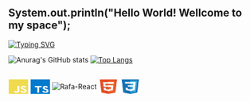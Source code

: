 ## System.out.println("Hello World! Wellcome to my space");

[![Typing SVG](https://readme-typing-svg.herokuapp.com/?color=006400&size=35&center=true&vCenter=true&width=1000&lines=Hello+World!+Wellcome+to+my+space+:%29)](https://git.io/typing-svg)

![Anurag's GitHub stats](https://github-readme-stats.vercel.app/api?username=matheusBenedihtCaldeira&show_icons=true&theme=dark)
[![Top Langs](https://github-readme-stats.vercel.app/api/top-langs/?username=matheusBenedihtCaldeira&layout=compact&theme=dark&card)](https://github.com/anuraghazra/github-readme-stats)


<div style="display: inline_block"><br>
  <img align="center" alt="Rafa-Js" height="30" width="40" src="https://raw.githubusercontent.com/devicons/devicon/master/icons/javascript/javascript-plain.svg">
  <img align="center" alt="Rafa-Ts" height="30" width="40" src="https://raw.githubusercontent.com/devicons/devicon/master/icons/typescript/typescript-plain.svg">
  <img align="center" alt="Rafa-React" height="30" width="40" src="https://cdn.jsdelivr.net/gh/devicons/devicon/icons/nodejs/nodejs-original-wordmark.svg">
  <img align="center" alt="Rafa-HTML" height="30" width="40" src="https://raw.githubusercontent.com/devicons/devicon/master/icons/html5/html5-original.svg">
  <img align="center" alt="Rafa-CSS" height="30" width="40" src="https://raw.githubusercontent.com/devicons/devicon/master/icons/css3/css3-original.svg">
</div>
